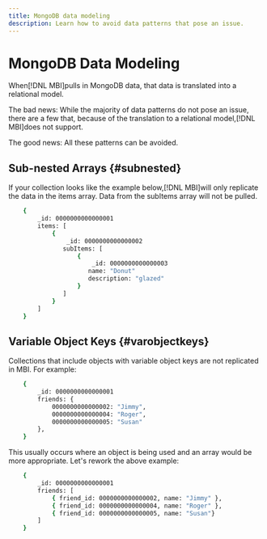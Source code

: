```yaml
---
title: MongoDB data modeling
description: Learn how to avoid data patterns that pose an issue.
---
```

# MongoDB Data Modeling


When[!DNL MBI]pulls in MongoDB data, that data is translated into a relational model.

The bad news: While the majority of data patterns do not pose an issue, there are a few that, because of the translation to a relational model,[!DNL MBI]does not support.

The good news: All these patterns can be avoided.

## Sub-nested Arrays {#subnested}

If your collection looks like the example below,[!DNL MBI]will only replicate the data in the items array. Data from the subItems array will not be pulled.

```bash
    {
        _id: 0000000000000001
        items: [
            {
                _id: 0000000000000002
               subItems: [
                   {
                       _id: 0000000000000003
                      name: "Donut"
                      description: "glazed"
                   }
               ]
            }
        ]
    }
```

## Variable Object Keys {#varobjectkeys}

Collections that include objects with variable object keys are not replicated in MBI. For example:

```bash
    {
        _id: 0000000000000001
        friends: {
            0000000000000002: "Jimmy",
            0000000000000004: "Roger",
            0000000000000005: "Susan"
        },
    }
```

This usually occurs where an object is being used and an array would be more appropriate. Let's rework the above example:

```bash
    {
        _id: 0000000000000001
        friends: [
            { friend_id: 0000000000000002, name: "Jimmy" },
            { friend_id: 0000000000000004, name: "Roger" },
            { friend_id: 0000000000000005, name: "Susan"}
        ]
    }
```
